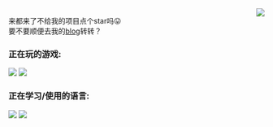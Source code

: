 <a href="#">
<img align="right" src="https://github.com/anuraghazra/github-readme-stats">
</a>


来都来了不给我的项目点个star吗😛  
要不要顺便去我的[blog](https://cuya.xyz)转转？
### 正在玩的游戏:
![](https://img.shields.io/badge/-Mindustry-orange?style=flat-square)
![](https://img.shields.io/badge/-minecraft-brightgreen?style=flat-square)
### 正在学习/使用的语言:
![](https://img.shields.io/badge/-Python-blue?style=flat-square&logo=Python&logoColor=fff)
![](https://img.shields.io/badge/-Python-blue?style=flat-square&logo=Kotlin&logoColor=fff)
